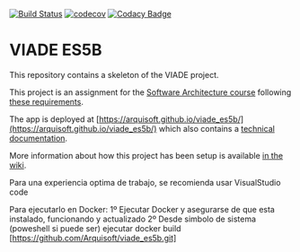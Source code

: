[![Build Status](https://travis-ci.org/Arquisoft/viade_es5b.svg?branch=master)](https://travis-ci.org/Arquisoft/viade_es5b)
[![codecov](https://codecov.io/gh/Arquisoft/viade_es5b/branch/master/graph/badge.svg)](https://codecov.io/gh/Arquisoft/viade_es5b)
[![Codacy Badge](https://api.codacy.com/project/badge/Grade/f33d79fd89dc441fba939f80be0075cf)](https://www.codacy.com/gh/Arquisoft/viade_es5b?utm_source=github.com&utm_medium=referral&utm_content=Arquisoft/viade_es5b&utm_campaign=Badge_Grade)

# VIADE ES5B

This repository contains a skeleton of the VIADE project.

This project is an assignment for the [Software Architecture course](https://arquisoft.github.io/) following [these requirements](https://labra.solid.community/public/SoftwareArchitecture/AssignmentDescription/).

The app is deployed at [https://arquisoft.github.io/viade_es5b/](https://arquisoft.github.io/viade_es5b/) which also contains a [technical documentation](https://arquisoft.github.io/viade_es5b/docs/index.html).

More information about how this project has been setup is available [in the wiki](https://github.com/Arquisoft/viade_es5b/wiki).

Para una experiencia optima de trabajo, se recomienda usar VisualStudio code

Para ejecutarlo en Docker:
1º Ejecutar Docker y asegurarse de que esta instalado, funcionando y actualizado
2º Desde simbolo de sistema (poweshell si puede ser) ejecutar
docker build [https://github.com/Arquisoft/viade_es5b.git]
